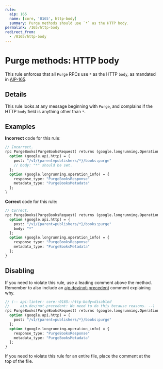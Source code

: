 ```yaml
---
rule:
  aip: 165
  name: [core, '0165', http-body]
  summary: Purge methods should use `*` as the HTTP body.
permalink: /165/http-body
redirect_from:
  - /0165/http-body
---
```


# Purge methods: HTTP body

This rule enforces that all `Purge` RPCs use `*` as the HTTP `body`, as mandated in
[AIP-165][].

## Details

This rule looks at any message beginning with `Purge`, and complains
if the HTTP `body` field is anything other than `*`.

## Examples

**Incorrect** code for this rule:

```proto
// Incorrect.
rpc PurgeBooks(PurgeBooksRequest) returns (google.longrunning.Operation) {
  option (google.api.http) = {
    post: "/v1/{parent=publishers/*}/books:purge"
    // body: "*" should be set.
  };
  option (google.longrunning.operation_info) = {
    response_type: "PurgeBooksResponse"
    metadata_type: "PurgeBooksMetadata"
  };
}
```

**Correct** code for this rule:

```proto
// Correct.
rpc PurgeBooks(PurgeBooksRequest) returns (google.longrunning.Operation) {
  option (google.api.http) = {
    post: "/v1/{parent=publishers/*}/books:purge"
    body: "*"
  };
  option (google.longrunning.operation_info) = {
    response_type: "PurgeBooksResponse"
    metadata_type: "PurgeBooksMetadata"
  };
}
```

## Disabling

If you need to violate this rule, use a leading comment above the method.
Remember to also include an [aip.dev/not-precedent][] comment explaining why.

```proto
// (-- api-linter: core::0165::http-body=disabled
//     aip.dev/not-precedent: We need to do this because reasons. --)
rpc PurgeBooks(PurgeBooksRequest) returns (google.longrunning.Operation) {
  option (google.api.http) = {
    post: "/v1/{parent=publishers/*}/books:purge"
  };
  option (google.longrunning.operation_info) = {
    response_type: "PurgeBooksResponse"
    metadata_type: "PurgeBooksMetadata"
  };
}
```

If you need to violate this rule for an entire file, place the comment at the
top of the file.

[aip-165]: https://aip.dev/165
[aip.dev/not-precedent]: https://aip.dev/not-precedent
